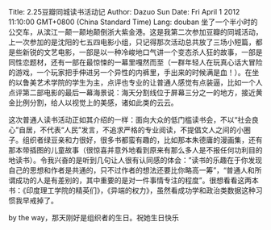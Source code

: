 Title: 2.25豆瓣同城读书活动记
Author: Dazuo Sun
Date: Fri April 1 2012 11:10:00 GMT+0800 (China Standard Time)
Lang: douban
   坐了一个半小时的公交车，从滨江一颠一颠地颠倒浙大紫金港。这是我第二次参加豆瓣的同城活动，上一次参加的是沈阳的七五四电影小组，只记得那次活动总共放了三场小短篇，都是些新锐的文艺电影，一部是以一种冷峻地口气讲一个变态杀人狂的故事，一部是同性恋题材，还有一部在最惊悚的一幕里嘎然而至（一群年轻人在玩真心话大冒险的游戏，一个玩家把手伸进另一个异性的内裤里，手出来的时候满是血！）。在坐的以鲁美艺术学院的学生为主，点评也专业的让普通人感觉有点装逼，比如一个人点评第二部电影的最后一幕海景说：海天分割线位于屏幕三分之一的地方，接近黄金比例分割，给人以视觉上的美感，诸如此类的云云。

   这次普通人读书活动正如其介绍的一样：面向大众的低门槛读书会，不以“社会良心”自居，不代表“人民”发言，不追求严格的专业阅读，不提倡文人之间的小圈子。组织者绿豆亲和力很好，很多书都蛮有趣的，比如那本朱德庸的漫画集，还有那本带插图的儿童故事（很惊喜并意外地看到原来有那么多人是不报任何功利目的地读书）。令我兴奋的是听到几句让人很有认同感的体会：”读书的乐趣在于你发现自己的思想和作者是共通的，只不过作者的想法还要比你略高一筹”，“普通人和所谓成功的人是有差别的，其中重要的是对一件事情专注的程度”。很想看看这两本书：《印度理工学院的精英们》，《异端的权力》，虽然看成功学和政治类数据这种习惯我早戒掉了。

   by the way，那天刚好是组织者的生日。祝她生日快乐